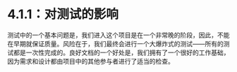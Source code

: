 # 4.1.1：对测试的影响

测试中的一个基本问题是，我们进入这个项目是在一个非常晚的阶段，因此，不能在早期就保证质量。风险在于，我们最终会进行一个大爆炸式的测试——所有的测试都是一次性完成的。良好文档的一个好处是，我们拥有了一个很好的工作基础，因为需求和设计都由项目中的其他参与者进行了适当的检查。
